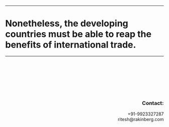 <hr>

<h1 id="demo" style="text-align:left;"> Nonetheless, the developing countries must be able to reap the benefits of international trade.</h1>

<hr>

<br>
<br>
<br>
<br>
<br>
<br>

<h3 id="demo" style="text-align:right;">Contact:</h3>
<p id="demo" style="text-align:right;">
+91-9923327287
<br>ritesh@rakinberg.com
</p>
